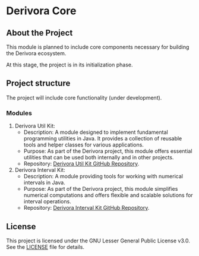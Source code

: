 # Derivora Core

## About the Project

This module is planned to include core components necessary for building the Derivora ecosystem.

At this stage, the project is in its initialization phase.

## Project structure

The project will include core functionality (under development).

### Modules

1. Derivora Util Kit:
    * Description: A module designed to implement fundamental programming utilities in Java. It provides a collection of reusable tools and helper classes for various applications.
    * Purpose: As part of the Derivora project, this module offers essential utilities that can be used both internally and in other projects.
    * Repository: [Derivora Util Kit GitHub Repository](https://github.com/MKaznacheev/derivora-util-kit.git).
2. Derivora Interval Kit:
   * Description: A module providing tools for working with numerical intervals in Java.
   * Purpose: As part of the Derivora project, this module simplifies numerical computations and offers flexible and scalable solutions for interval operations.
   * Repository: [Derivora Interval Kit GitHub Repository](https://github.com/MKaznacheev/derivora-interval-kit.git).

## License

This project is licensed under the GNU Lesser General Public License v3.0.
See the [LICENSE](./LICENSE) file for details.